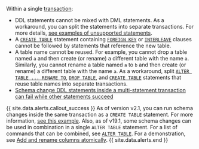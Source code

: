 Within a single [transaction](transactions.html):

- DDL statements cannot be mixed with DML statements. As a workaround, you can split the statements into separate transactions. For more details, [see examples of unsupported statements](online-schema-changes.html#examples-of-statements-that-fail).
- A [`CREATE TABLE`](create-table.html) statement containing [`FOREIGN KEY`](foreign-key.html) or [`INTERLEAVE`](interleave-in-parent.html) clauses cannot be followed by statements that reference the new table.
- A table name cannot be reused. For example, you cannot drop a table named `a` and then create (or rename) a different table with the name `a`. Similarly, you cannot rename a table named `a` to `b` and then create (or rename) a different table with the name `a`. As a workaround, split [`ALTER TABLE ... RENAME TO`](rename-table.html), [`DROP TABLE`](drop-table.html), and [`CREATE TABLE`](create-table.html) statements that reuse table names into separate transactions.
- [Schema change DDL statements inside a multi-statement transaction can fail while other statements succeed](#schema-change-ddl-statements-inside-a-multi-statement-transaction-can-fail-while-other-statements-succeed)

{{ site.data.alerts.callout_success }}
As of version v2.1, you can run schema changes inside the same transaction as a `CREATE TABLE` statement. For more information, [see this example](online-schema-changes.html#run-schema-changes-inside-a-transaction-with-create-table). Also, as of v19.1, some schema changes can be used in combination in a single `ALTER TABLE` statement. For a list of commands that can be combined, see [`ALTER TABLE`](alter-table.html). For a demonstration, see [Add and rename columns atomically](rename-column.html#add-and-rename-columns-atomically).
{{ site.data.alerts.end }}
